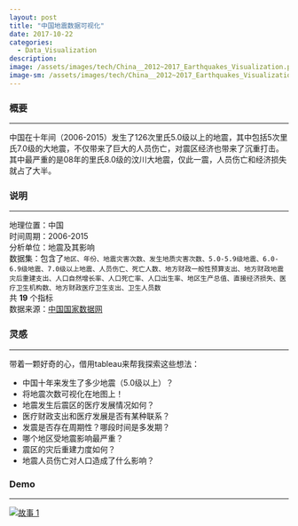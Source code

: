 ```yaml
---
layout: post
title: "中国地震数据可视化"
date: 2017-10-22
categories:
  - Data_Visualization
description:
image: /assets/images/tech/China__2012~2017_Earthquakes_Visualization.png
image-sm: /assets/images/tech/China__2012~2017_Earthquakes_Visualization.png
---
```

### 概要 
------ 
中国在十年间（2006-2015）发生了126次里氏5.0级以上的地震，其中包括5次里氏7.0级的大地震，不仅带来了巨大的人员伤亡，对震区经济也带来了沉重打击。其中最严重的是08年的里氏8.0级的汶川大地震，仅此一震，人员伤亡和经济损失就占了大半。

### 说明
------ 
地理位置：中国  
时间周期：2006-2015  
分析单位：地震及其影响  
数据集：包含了`地区、年份、地震灾害次数、发生地质灾害次数、5.0-5.9级地震、6.0-6.9级地震、7.0级以上地震、人员伤亡、死亡人数、地方财政一般性预算支出、地方财政地震灾后重建支出、人口自然增长率、人口死亡率、人口出生率、地区生产总值、直接经济损失、医疗卫生机构数、地方财政医疗卫生支出、卫生人员数`  
共 **19** 个指标   
数据来源：[中国国家数据网](http://data.stats.gov.cn/)

### 灵感
------ 
带着一颗好奇的心，借用tableau来帮我探索这些想法：

* 中国十年来发生了多少地震（5.0级以上）？
* 将地震次数可视化在地图上！
* 地震发生后震区的医疗发展情况如何？
* 医疗财政支出和医疗发展是否有某种联系？
* 发震是否存在周期性？哪段时间是多发期？
* 哪个地区受地震影响最严重？
* 震区的灾后重建力度如何？
* 地震人员伤亡对人口造成了什么影响？   
  
### Demo
------ 
<div class='tableauPlaceholder' id='viz1510142657925' style='position: relative'><noscript><a href='#'><img alt='故事 1 ' src='https:&#47;&#47;public.tableau.com&#47;static&#47;images&#47;de&#47;demo2_26&#47;1_1&#47;1_rss.png' style='border: none' /></a></noscript><object class='tableauViz'  style='display:none;'><param name='host_url' value='https%3A%2F%2Fpublic.tableau.com%2F' /> <param name='embed_code_version' value='3' /> <param name='site_root' value='' /><param name='name' value='demo2_26&#47;1_1' /><param name='tabs' value='no' /><param name='toolbar' value='yes' /><param name='static_image' value='https:&#47;&#47;public.tableau.com&#47;static&#47;images&#47;de&#47;demo2_26&#47;1_1&#47;1.png' /> <param name='animate_transition' value='yes' /><param name='display_static_image' value='yes' /><param name='display_spinner' value='yes' /><param name='display_overlay' value='yes' /><param name='display_count' value='yes' /></object></div>                
<script type='text/javascript'>                    var divElement = document.getElementById('viz1510142657925');                    var vizElement = divElement.getElementsByTagName('object')[0];                    vizElement.style.width='1016px';vizElement.style.height='944px';                    var scriptElement = document.createElement('script');                    scriptElement.src = 'https://public.tableau.com/javascripts/api/viz_v1.js';                    vizElement.parentNode.insertBefore(scriptElement, vizElement);                </script>